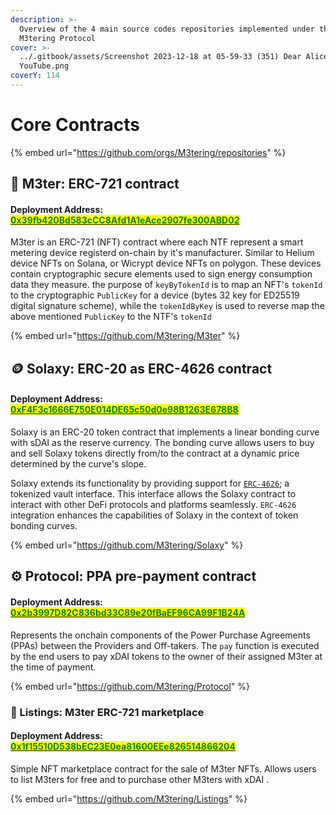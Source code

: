 ```yaml
---
description: >-
  Overview of the 4 main source codes repositories implemented under the
  M3tering Protocol
cover: >-
  ../.gitbook/assets/Screenshot 2023-12-18 at 05-59-33 (351) Dear Alice -
  YouTube.png
coverY: 114
---
```


# Core Contracts

{% embed url="https://github.com/orgs/M3tering/repositories" %}

## 🤖 M3ter: ERC-721 contract&#x20;

#### Deployment Address: [<mark style="color:green;">0x39fb420Bd583cCC8Afd1A1eAce2907fe300ABD02</mark>](https://gnosis.blockscout.com/token/0x39fb420Bd583cCC8Afd1A1eAce2907fe300ABD02) 

M3ter is an ERC-721 (NFT) contract where each NTF represent a smart metering device registerd on-chain by it's manufacturer. Similar to Helium device NFTs on Solana, or Wicrypt device NFTs on polygon.  These devices contain cryptographic secure elements used to sign energy consumption data they measure. the purpose of `keyByTokenId` is to map an NFT's `tokenId` to the cryptographic `PublicKey` for a device (bytes 32 key for ED25519 digital signature scheme), while the `tokenIdByKey` is used to reverse map the above mentioned `PublicKey` to the NTF's `tokenId`

{% embed url="https://github.com/M3tering/M3ter" %}

## 🪙 Solaxy: ERC-20 as ERC-4626 contract

#### Deployment Address: [<mark style="color:green;">0xF4F3c1666E750E014DE65c50d0e98B1263E678B8</mark>](https://gnosis.blockscout.com/token/0xF4F3c1666E750E014DE65c50d0e98B1263E678B8?tab=holders)

Solaxy is an ERC-20 token contract that implements a linear bonding curve with sDAI as the reserve currency. The bonding curve allows users to buy and sell Solaxy tokens directly from/to the contract at a dynamic price determined by the curve's slope.&#x20;

Solaxy extends its functionality by providing support for [`ERC-4626`](https://eips.ethereum.org/EIPS/eip-4626); a tokenized vault interface. This interface allows the Solaxy contract to interact with other DeFi protocols and platforms seamlessly. `ERC-4626` integration enhances the capabilities of Solaxy in the context of token bonding curves.

{% embed url="https://github.com/M3tering/Solaxy" %}

## ⚙️ Protocol: PPA pre-payment contract

#### Deployment Address: [<mark style="color:green;">0x2b3997D82C836bd33C89e20fBaEF96CA99F1B24A</mark>](https://gnosis.blockscout.com/address/0x2b3997D82C836bd33C89e20fBaEF96CA99F1B24A?tab=contact_code)

Represents the onchain components of the Power Purchase Agreements (PPAs) between the Providers and Off-takers. The `pay` function is executed by the end users to pay xDAI tokens to the owner of their assigned M3ter at the time of payment.

{% embed url="https://github.com/M3tering/Protocol" %}

### 📃 Listings: M3ter ERC-721 marketplace

#### Deployment Address: [<mark style="color:green;">0x1f15510D538bEC23E0ea81600EEe826514866204</mark>](https://gnosis.blockscout.com/address/0x1f15510D538bEC23E0ea81600EEe826514866204)

Simple NFT marketplace contract for the sale of M3ter NFTs. Allows users to list M3ters for free and to purchase other M3ters with xDAI . &#x20;

{% embed url="https://github.com/M3tering/Listings" %}
